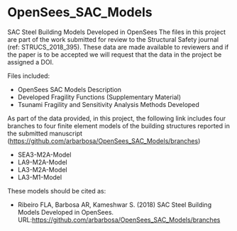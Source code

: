 # OpenSees_SAC_Models
SAC Steel Building Models Developed in OpenSees
The files in this project are part of the work submitted for review to the Structural Safety journal (ref: STRUCS_2018_395). 
These data are made available to reviewers and if the paper is to be accepted we will request that the data in the project be assigned a DOI.

Files included:
* OpenSees SAC Models Description
* Developed Fragility Functions (Supplementary Material)
* Tsunami Fragility and Sensitivity Analysis Methods Developed

As part of the data provided, in this project, the following link includes four branches to four finite element models of the building structures reported in the submitted manuscript (https://github.com/arbarbosa/OpenSees_SAC_Models/branches)
* SEA3-M2A-Model
* LA9-M2A-Model
* LA3-M2A-Model
* LA3-M1-Model

These models should be cited as: 
* Ribeiro FLA, Barbosa AR, Kameshwar S. (2018) SAC Steel Building Models Developed in OpenSees. URL:https://github.com/arbarbosa/OpenSees_SAC_Models/branches
